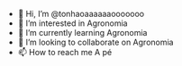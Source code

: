 - 👋 Hi, I’m @tonhaoaaaaaaooooooo
- 👀 I’m interested in Agronomia
- 🌱 I’m currently learning Agronomia
- 💞️ I’m looking to collaborate on Agronomia
- 📫 How to reach me A pé

<!---
tonhaoaaaaaaooooooo/tonhaoaaaaaaooooooo is a ✨ special ✨ repository because its `README.md` (this file) appears on your GitHub profile.
You can click the Preview link to take a look at your changes.
--->
